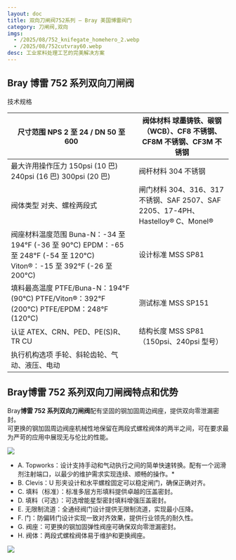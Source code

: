 ```yaml
---
layout: doc
title: 双向刀闸阀752系列 – Bray 美国博雷阀门
category: 刀闸阀,双向
imgs:
  - /2025/08/752_knifegate_homehero_2.webp
  - /2025/08/752cutvray60.webp
desc: 工业浆料处理工艺的完美解决方案
---
```


## Bray 博雷 752 系列双向刀闸阀

技术规格

| 尺寸范围 NPS 2 至 24 / DN 50 至 600                                                                                        | 阀体材料 球墨铸铁、碳钢（WCB）、CF8 不锈钢、CF8M 不锈钢、CF3M 不锈钢              |
| -------------------------------------------------------------------------------------------------------------------------- | --------------------------------------------------------------------------------- |
| 最大许用操作压力 150psi (10 巴) 240psi (16 巴) 300psi (20 巴)                                                              | 阀杆材料 304 不锈钢                                                               |
| 阀体类型 对夹、螺栓两段式                                                                                                  | 闸门材料 304、316、317 不锈钢、SAF 2507、SAF 2205、17-4PH、Hastelloy® C、Monel® |
| 阀座材料温度范围 Buna-N：-34 至 194°F (-36 至 90°C) EPDM：-65 至 248°F (-54 至 120°C) Viton®：-15 至 392°F (-26 至 200°C) | 设计标准 MSS SP81                                                                 |
| 填料最高温度 PTFE/Buna-N：194°F (90°C) PTFE/Viton®：392°F (200°C) PTFE/EPDM：248°F (120°C)                                | 测试标准 MSS SP151                                                                |
| 认证 ATEX、CRN、PED、PE(S)R、TR CU                                                                                         | 结构长度 MSS SP81（150psi、240psi 型号）                                          |
| 执行机构选项 手轮、斜轮齿轮、气动、液压、电动                                                                              |                                                                                   |

## Bray**博雷 752 系列双向刀闸阀**特点和优势

Bray**博雷 752 系列双向刀闸阀**配有坚固的钢加固周边阀座，提供双向零泄漏密封。  
可更换的钢加固周边阀座机械性地保留在两段式螺栓阀体的两半之间，可在要求最为严苛的应用中展现无与伦比的性能。

![](/2022/10/download-9-4-722x1024.png)

- A. Topworks：设计支持手动和气动执行之间的简单快速转换。配有一个润滑剂注射端口，以最少的维护需求实现连续、顺畅的操作。\*
- B. Clevis：U 形夹设计和水平螺栓固定可以稳定闸门，确保正确对齐。
- C. 填料（标准）：标准多层方形填料提供卓越的压盖密封。
- D. 填料（可选）：可选增能星型密封填料增强压盖密封。
- E. 无限制流道：全通经阀门设计提供无限制流道，实现最小压降。
- F. 门：防偏转门设计实现一致对齐效果，提供行业领先的耐久性。
- G. 阀座：可更换的钢加固弹性阀座可确保双向零泄漏密封。
- H. 阀体：两段式螺栓阀体易于维护和更换阀座。

![](/2022/10/%E6%88%AA%E5%B1%8F2022-10-24-%E4%B8%8B%E5%8D%885.42.01-1024x770.png)
